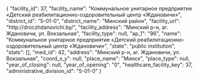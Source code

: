 {
    "facility_id": 37,
    "facility_name": "Коммунальное унитарное предприятие «Детский реабилитационно-оздоровительный центр «Ждановичи»",
    "district_id": "5-01-0",
    "district_name": "Минский район",
    "facility_url": "http:\/\/droczhdanovichi.by\/",
    "facility_address": "Минский р-н, аг. Ждановичи, ул. Вокзальная",
    "facility_type": null,
    "ap_1": "96",
    "name": "Коммунальное унитарное предприятие «Детский реабилитационно-оздоровительный центр «Ждановичи»",
    "state": "public institution",
    "stats": [],
    "med_id": 42,
    "address": "Минский р-н, аг. Ждановичи, ул. Вокзальная",
    "coord_x_y": null,
    "place_name": "Минск",
    "place_type": null,
    "year_of_closing": null,
    "year_of_opening": "0",
    "healthcare_facility_key": 37,
    "administrative_division_id": "5-01-0"
}